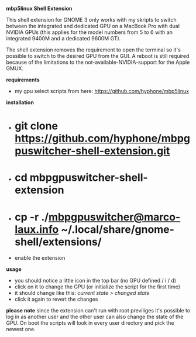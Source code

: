 __mbp5linux Shell Extension__

This shell extension for GNOME 3 only works with my skripts to switch between the integrated and dedicated GPU on a MacBook Pro with dual NVIDIA GPUs (this applies for the model numbers from 5 to 6 with an integrated 9400M and a dedicated 9600M GT).

The shell extension removes the requirement to open the terminal so it's possible to switch to the desired GPU from the GUI.
A reboot is still required because of the limitations to the not-available-NVIDIA-support for the Apple GMUX.

__requirements__
* my gpu select scripts from here: https://github.com/hyphone/mbp5linux

__installation__

* # git clone https://github.com/hyphone/mbpgpuswitcher-shell-extension.git
* # cd mbpgpuswitcher-shell-extension
* # cp -r ./mbpgpuswitcher@marco-laux.info ~/.local/share/gnome-shell/extensions/
* enable the extension

__usage__
* you should notice a little icon in the top bar (no GPU defined / i / d)
* click on it to change the GPU (or initialize the script for the first time)
* it should change like this: _current state > changed state_
* click it again to revert the changes

__please note__
since the extension can't run with root previliges it's possible to log in as another user and the other user can also change the state of the GPU.
On boot the scripts will look in every user directory and pick the newest one.